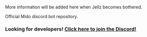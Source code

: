 More information will be added here when Jellz becomes bothered.

Official Mido discord bot repository.

### Looking for developers! [Click here to join the Discord!](https://discord.gg/kyzwtyt)
